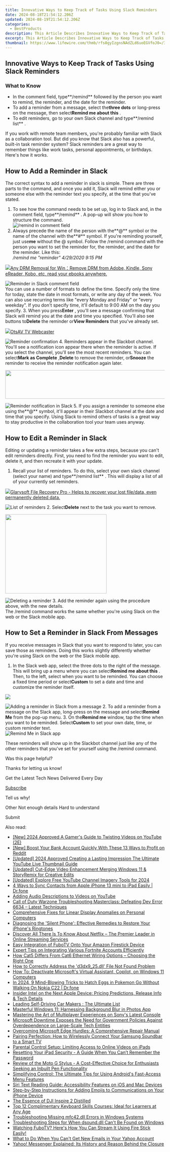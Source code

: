 ```yaml
---
title: Innovative Ways to Keep Track of Tasks Using Slack Reminders
date: 2024-08-18T21:54:12.206Z
updated: 2024-08-19T21:54:12.206Z
categories:
  - BestProducts
description: This Article Describes Innovative Ways to Keep Track of Tasks Using Slack Reminders
excerpt: This Article Describes Innovative Ways to Keep Track of Tasks Using Slack Reminders
thumbnail: https://www.lifewire.com/thmb/rfs0gyIzgnsNAdZLd6uoEGVfoJ0=/300x200/filters:no_upscale():max_bytes(150000):strip_icc():format(webp)/how-to-use-slack-reminders-4843714-11-5406c11a86b94cd3a435ed4b270b512b.jpg
---
```


## Innovative Ways to Keep Track of Tasks Using Slack Reminders
### What to Know

* In the comment field, type**/remind** followed by the person you want to remind, the reminder, and the date for the reminder.
* To add a reminder from a message, select the**three dots** or long-press on the message, then select**Remind me about this** .
* To edit reminders, go to your own Slack channel and type**/remind list** .

 If you work with remote team members, you're probably familiar with Slack as a collaboration tool. But did you know that Slack also has a powerful, built-in task reminder system? Slack reminders are a great way to remember things like work tasks, personal appointments, or birthdays. Here's how it works.

## How to Add a Reminder in Slack

 The correct syntax to add a reminder in slack is simple. There are three parts to the command, and once you add it, Slack will remind either you or someone else with the reminder text you specify, at the time that you've stated.

1. To see how the command needs to be set up, log in to Slack and, in the comment field, type**/remind** . A pop-up will show you how to structure the command.  
![/remind in comment field](https://www.lifewire.com/thmb/JfagLg56YIHsOoAPjrF9H7yGFrc=/1500x0/filters:no_upscale():max_bytes(150000):strip_icc():format(webp)/slackremind-5f0ca162e03b45e4aaf16a79ff623134.jpg)
2. Always precede the name of the person with the**@** symbol or the name of the channel with the**#** symbol. If you're reminding yourself, just use**me** without the @ symbol. Follow the /remind command with the person you want to set the reminder for, the reminder, and the date for the reminder. Like this:  
_/remind me "reminder" 4/29/2020 9:15 PM_  
<!-- affiliate ads begin -->
<a href="https://secure.2checkout.com/order/checkout.php?PRODS=4600113&QTY=1&AFFILIATE=108875&CART=1"><img src="https://www.epubor.com/images/drm-removal-feature2.png" border="0">Any DRM Removal for Win：Remove DRM from Adobe, Kindle, Sony eReader, Kobo, etc, read your ebooks anywhere.</a>
<!-- affiliate ads end -->
![Reminder in Slack comment field](https://www.lifewire.com/thmb/Y_JaemDUyAZIyqIKuDZj3PtsRqY=/1500x0/filters:no_upscale():max_bytes(150000):strip_icc():format(webp)/reminderinslackcommentfield-65f035cb01d248c89a768e5c87c5f919.jpg)  
 You can use a number of formats to define the time. Specify only the time for today, state the date in most formats, or write any day of the week. You can also use recurring terms like "every Monday and Friday" or "every weekday". If you don't specify time, it'll default to 9:00 AM on the day you specify.
3. When you press**Enter** , you'll see a message confirming that Slack will remind you at the date and time you specified. You'll also see buttons to**Delete** the reminder or**View Reminders** that you've already set.  
<!-- affiliate ads begin -->
<a href="https://otszone.ots7.com/order/checkout.php?PRODS=4713324&QTY=1&AFFILIATE=108875&CART=1"><img src="https://green.ots7.com/screenshots/OtsAV/OtsAVTV1.90-300x188.jpg" border="0">OtsAV TV Webcaster</a>
<!-- affiliate ads end -->
![Reminder confirmation](https://www.lifewire.com/thmb/PzyebHvUXsi9Hje98FToFqDftnY=/1500x0/filters:no_upscale():max_bytes(150000):strip_icc():format(webp)/slackreminderresult-a1aede9c7212420fad2f823efe967309.jpg)
4. Reminders appear in the Slackbot channel. You'll see a notification icon appear there when the reminder is active. If you select the channel, you'll see the most recent reminders. You can select**Mark as Complete** ,**Delete** to remove the reminder, or**Snooze** the reminder to receive the reminder notification again later.  
<!-- affiliate ads begin -->
<a href="https://mindmanager.sjv.io/c/5597632/1787667/20231" target="_top" id="1787667"><img src="//a.impactradius-go.com/display-ad/20231-1787667" border="0" alt="" width="728" height="90"/></a><img height="0" width="0" src="https://imp.pxf.io/i/5597632/1787667/20231" style="position:absolute;visibility:hidden;" border="0" />
<!-- affiliate ads end -->
![Reminder notification in Slack](https://www.lifewire.com/thmb/6JFJhr_cDYgnaEf8F5I2dSsuBYc=/1500x0/filters:no_upscale():max_bytes(150000):strip_icc():format(webp)/reminderinslack-6e795fc0dd214366aba040316028dd2a.jpg)
5. If you assign a reminder to someone else using the**@** symbol, it'll appear in their Slackbot channel at the date and time that you specify. Using Slack to remind others of tasks is a great way to stay productive in the collaboration tool your team uses anyway.

## How to Edit a Reminder in Slack

 Editing or updating a reminder takes a few extra steps, because you can't edit reminders directly. First, you need to find the reminder you want to edit, delete it, and then recreate it with your update.

1. Recall your list of reminders. To do this, select your own slack channel (select your name) and type**/remind list** . This will display a list of all of your currently set reminders.  
<!-- affiliate ads begin -->
<a href="https://order.glarysoft.com/order/checkout.php?PRODS=35408920&QTY=1&AFFILIATE=108875&CART=1"><img src="https://secure.avangate.com/images/merchant/6734fa703f6633ab896eecbdfad8953a/products/FR-200-1.png" border="0">Glarysoft File Recovery Pro - Helps to recover your lost file/data, even permanently deleted data. </a>
<!-- affiliate ads end -->
![List of reminders](https://www.lifewire.com/thmb/93fmPOaAUZSyg_r2w9V_Eko55e8=/1500x0/filters:no_upscale():max_bytes(150000):strip_icc():format(webp)/slackupcomingreminders-78e950d238934f26bea0fad0dc6c6106.jpg)
2. Select**Delete** next to the task you want to remove.  
<!-- affiliate ads begin -->
<a href="https://zonlipartnershipprogram.pxf.io/c/5597632/1821134/17882" target="_top" id="1821134"><img src="//a.impactradius-go.com/display-ad/17882-1821134" border="0" alt="" width="320" height="250"/></a><img height="0" width="0" src="https://imp.pxf.io/i/5597632/1821134/17882" style="position:absolute;visibility:hidden;" border="0" />
<!-- affiliate ads end -->
![Deleting a reminder](https://www.lifewire.com/thmb/Pq5v7Nm_LEmaz5iBf8mRsXpQgR8=/1500x0/filters:no_upscale():max_bytes(150000):strip_icc():format(webp)/slackupcomingreminders-5cbd1541047b414daed53b54cea3e790.jpg)
3. Add the reminder again using the procedure above, with the new details.  
 The /remind command works the same whether you're using Slack on the web or the Slack mobile app.

## How to Set a Reminder in Slack From Messages

 If you receive messages in Slack that you want to respond to later, you can save those as reminders. Doing this works slightly differently whether you're using Slack on the web or the Slack mobile app.

1. In the Slack web app, select the three dots to the right of the message. This will bring up a menu where you can select**Remind me about this** . Then, to the left, select when you want to be reminded. You can choose a fixed time period or select**Custom** to set a date and time and customize the reminder itself.  
<!-- affiliate ads begin -->
<a href="https://store.movavi.com/affiliate.php?ACCOUNT=MOVAVI&AFFILIATE=108875&PATH=https%3A%2F%2Fwww.movavi.com%3FAFFILIATE%3D108875%26RESOURCE%3DBanner%2B728x90"><img src="https://mcusercontent.com/0885a03ded3d480dca9287f12/images/2e76fe6a-3010-1b37-7846-f34ff9c6b4ca.png" border="0"></a>
<!-- affiliate ads end -->
![Adding a reminder in Slack from a message](https://www.lifewire.com/thmb/Aof2e6hSv-K9tdZj-mb6_4JL1M0=/1500x0/filters:no_upscale():max_bytes(150000):strip_icc():format(webp)/slackremindmeaboutthis-76786ff068db4882884989ab933b45ca.jpg)
2. To add a reminder from a message on the Slack app, long-press on the message and select**Remind Me** from the pop-up menu.
3. On the**Remind me** window, tap the time when you want to be reminded. Select**Custom** to set your own date, time, or custom reminder text.  
![Remind Me in Slack app](https://www.lifewire.com/thmb/5qXQiml1lToF3zCuFYZVOfTFy2k=/1500x0/filters:no_upscale():max_bytes(150000):strip_icc():format(webp)/slackappremindme-9ada02a06c2c490bb9fa654470dd6913.jpg)

 These reminders will show up in the Slackbot channel just like any of the other reminders that you've set for yourself using the /remind command.

Was this page helpful?

Thanks for letting us know!

 Get the Latest Tech News Delivered Every Day

[Subscribe](https://www.lifewire.com/#)

Tell us why!

 Other  Not enough details  Hard to understand

 Submit

<ins class="adsbygoogle"
     style="display:block"
     data-ad-format="autorelaxed"
     data-ad-client="ca-pub-7571918770474297"
     data-ad-slot="1223367746"></ins>



<ins class="adsbygoogle"
     style="display:block"
     data-ad-client="ca-pub-7571918770474297"
     data-ad-slot="8358498916"
     data-ad-format="auto"
     data-full-width-responsive="true"></ins>

<span class="atpl-alsoreadstyle">Also read:</span>
<div><ul>
<li><a href="https://facebook-record-videos.techidaily.com/new-2024-approved-a-gamers-guide-to-twisting-videos-on-youtube-2e/"><u>[New] 2024 Approved  A Gamer's Guide to Twisting Videos on YouTube (2E)</u></a></li>
<li><a href="https://extra-resources.techidaily.com/new-boost-your-bank-account-quickly-with-these-13-ways-to-profit-on-reddit/"><u>[New] Boost Your Bank Account Quickly With These 13 Ways to Profit on Reddit</u></a></li>
<li><a href="https://facebook-video-footage.techidaily.com/updated-2024-approved-creating-a-lasting-impression-the-ultimate-youtube-live-thumbnail-guide/"><u>[Updated] 2024 Approved  Creating a Lasting Impression  The Ultimate YouTube Live Thumbnail Guide</u></a></li>
<li><a href="https://fox-links.techidaily.com/updated-cut-edge-video-enhancement-merging-windows-11-and-storyremix-for-creative-edits/"><u>[Updated] Cut-Edge Video Enhancement  Merging Windows 11 & StoryRemix for Creative Edits</u></a></li>
<li><a href="https://facebook-video-share.techidaily.com/updated-explore-free-youtube-channel-imagery-tools-for-2024/"><u>[Updated] Explore Free YouTube Channel Imagery Tools for 2024</u></a></li>
<li><a href="https://iphone-transfer.techidaily.com/4-ways-to-sync-contacts-from-apple-iphone-13-mini-to-ipad-easily-drfone-by-drfone-transfer-from-ios/"><u>4 Ways to Sync Contacts from Apple iPhone 13 mini to iPad Easily | Dr.fone</u></a></li>
<li><a href="https://youtube-video-recordings.techidaily.com/adding-audio-descriptions-to-videos-on-youtube/"><u>Adding Audio Descriptions to Videos on YouTube</u></a></li>
<li><a href="https://win-blog.techidaily.com/1723003370367-call-of-duty-warzone-troubleshooting-masterclass-defeating-dev-error-6634-latest-techniques/"><u>Call of Duty Warzone Troubleshooting Masterclass: Defeating Dev Error 6634 – Latest Techniques</u></a></li>
<li><a href="https://techtrends.techidaily.com/comprehensive-fixes-for-linear-display-anomalies-on-personal-computers/"><u>Comprehensive Fixes for Linear Display Anomalies on Personal Computers</u></a></li>
<li><a href="https://techtrends.techidaily.com/diagnosing-the-silent-phone-effective-remedies-to-restore-your-iphones-ringtones/"><u>Diagnosing the 'Silent Phone': Effective Remedies to Restore Your iPhone's Ringtones</u></a></li>
<li><a href="https://techtrends.techidaily.com/discover-all-there-is-to-know-about-netflix-the-premier-leader-in-online-streaming-services/"><u>Discover All There Is To Know About Netflix – The Premier Leader in Online Streaming Services</u></a></li>
<li><a href="https://techtrends.techidaily.com/easy-integration-of-fubotv-onto-your-amazon-firestick-device/"><u>Easy Integration of FuboTV Onto Your Amazon Firestick Device</u></a></li>
<li><a href="https://techtrends.techidaily.com/expert-tips-on-integrating-various-fortnite-accounts-efficiently/"><u>Expert Tips on Integrating Various Fortnite Accounts Efficiently</u></a></li>
<li><a href="https://techtrends.techidaily.com/how-cat5-differs-from-cat6-ethernet-wiring-options-choosing-the-right-one/"><u>How Cat5 Differs From Cat6 Ethernet Wiring Options – Choosing the Right One</u></a></li>
<li><a href="https://techtrends.techidaily.com/how-to-correctly-address-the-d3dx925dll-file-not-found-problem/"><u>How to Correctly Address the 'd3dx9_25.dll' File Not Found Problem</u></a></li>
<li><a href="https://techtrends.techidaily.com/how-to-deactivate-microsofts-virtual-assistant-copilot-on-windows-11-computers/"><u>How To: Deactivate Microsoft's Virtual Assistant, Copilot, on Windows 11 Computers</u></a></li>
<li><a href="https://android-pokemon-go.techidaily.com/in-2024-9-mind-blowing-tricks-to-hatch-eggs-in-pokemon-go-without-walking-on-nokia-c22-drfone-by-drfone-virtual-android/"><u>In 2024, 9 Mind-Blowing Tricks to Hatch Eggs in Pokemon Go Without Walking On Nokia C22 | Dr.fone</u></a></li>
<li><a href="https://techtrends.techidaily.com/insider-intel-on-the-next-apple-device-pricing-predictions-release-info-and-tech-details/"><u>Insider Intel on the Next Apple Device: Pricing Predictions, Release Info & Tech Details</u></a></li>
<li><a href="https://techtrends.techidaily.com/leading-self-driving-car-makers-the-ultimate-list/"><u>Leading Self-Driving Car Makers : The Ultimate List</u></a></li>
<li><a href="https://win11.techidaily.com/masterful-windows-11-harnessing-background-blur-in-photos-app/"><u>Masterful Windows 11: Harnessing Background Blur in Photos App</u></a></li>
<li><a href="https://techtrends.techidaily.com/mastering-the-art-of-multiplayer-experiences-on-sonys-latest-console/"><u>Mastering the Art of Multiplayer Experiences on Sony's Latest Console</u></a></li>
<li><a href="https://techtrends.techidaily.com/microsoft-downtime-exposes-the-need-for-government-policies-against-overdependence-on-large-scale-tech-entities/"><u>Microsoft Downtime Exposes the Need for Government Policies Against Overdependence on Large-Scale Tech Entities</u></a></li>
<li><a href="https://techtrends.techidaily.com/overcoming-microsoft-edge-hurdles-a-comprehensive-repair-manual/"><u>Overcoming Microsoft Edge Hurdles: A Comprehensive Repair Manual</u></a></li>
<li><a href="https://techtrends.techidaily.com/pairing-perfection-how-to-wirelessly-connect-your-samsung-soundbar-to-a-smart-tv/"><u>Pairing Perfection: How to Wirelessly Connect Your Samsung Soundbar to a Smart TV</u></a></li>
<li><a href="https://techtrends.techidaily.com/parental-control-setup-limiting-access-to-online-videos-on-ipads/"><u>Parental Control Setup: Limiting Access to Online Videos on iPads</u></a></li>
<li><a href="https://techtrends.techidaily.com/resetting-your-ipad-security-a-guide-when-you-cant-remember-the-password/"><u>Resetting Your iPad Security - A Guide When You Can’t Remember the Password</u></a></li>
<li><a href="https://buynow-tips.techidaily.com/review-of-the-moto-g-stylus-a-cost-effective-choice-for-enthusiasts-seeking-an-inbuilt-pen-functionality/"><u>Review of the Moto G Stylus - A Cost-Effective Choice for Enthusiasts Seeking an Inbuilt Pen Functionality</u></a></li>
<li><a href="https://techtrends.techidaily.com/simplifying-control-the-ultimate-tips-for-using-androids-fast-access-menu-features/"><u>Simplifying Control: The Ultimate Tips for Using Android's Fast-Access Menu Features</u></a></li>
<li><a href="https://techtrends.techidaily.com/siri-text-reading-guide-accessibility-features-on-ios-and-mac-devices/"><u>Siri Text Reading Guide: Accessibility Features on iOS and Mac Devices</u></a></li>
<li><a href="https://techtrends.techidaily.com/step-by-step-instructions-for-adding-emojis-to-communications-on-your-iphone-device/"><u>Step-by-Step Instructions for Adding Emojis to Communications on Your iPhone Device</u></a></li>
<li><a href="https://extra-information.techidaily.com/the-essence-of-dji-inspire-2-distilled/"><u>The Essence of DJI Inspire 2 Distilled</u></a></li>
<li><a href="https://techtrends.techidaily.com/top-12-complimentary-keyboard-skills-courses-ideal-for-learners-at-any-age/"><u>Top 12 Complimentary Keyboard Skills Courses: Ideal for Learners at Any Age</u></a></li>
<li><a href="https://techtrends.techidaily.com/troubleshooting-missing-mfc42dll-errors-in-windows-systems/"><u>Troubleshooting Missing mfc42.dll Errors in Windows Systems</u></a></li>
<li><a href="https://techtrends.techidaily.com/troubleshooting-steps-for-when-dsounddll-cant-be-found-on-windows/"><u>Troubleshooting Steps for When dsound.dll Can't Be Found on Windows</u></a></li>
<li><a href="https://techtrends.techidaily.com/1722887307809-watching-fubotv-heres-how-you-can-stream-it-using-fire-stick-easily/"><u>Watching FuboTV? Here's How You Can Stream It Using Fire Stick Easily!</u></a></li>
<li><a href="https://techtrends.techidaily.com/what-to-do-when-you-cant-get-new-emails-in-your-yahoo-account/"><u>What to Do When You Can't Get New Emails in Your Yahoo Account</u></a></li>
<li><a href="https://techtrends.techidaily.com/yahoo-messenger-explained-its-history-and-reason-behind-the-closure/"><u>Yahoo! Messenger Explained: Its History and Reason Behind the Closure</u></a></li>
</ul></div>
